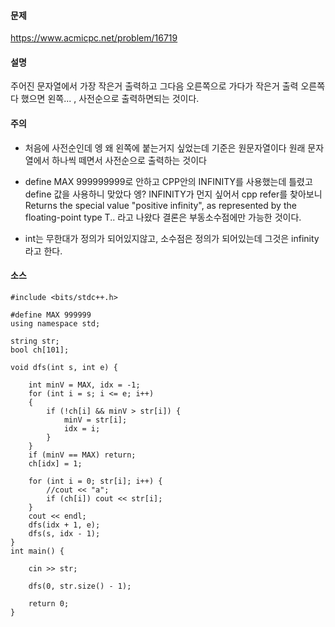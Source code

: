 #### 문제
https://www.acmicpc.net/problem/16719

#### 설명
주어진 문자열에서 가장 작은거 출력하고 그다음 오른쪽으로 가다가 작은거 출력 오른쪽 다 했으면 왼쪽... , 사전순으로 출력하면되는 것이다. 

#### 주의
- 처음에 사전순인데 엥 왜 왼쪽에 붙는거지 싶었는데 기준은 원문자열이다 원래 문자열에서 
하나씩 떼면서 사전순으로 출력하는 것이다 

- define MAX 999999999로 안하고 CPP안의 INFINITY를 사용했는데 틀렸고 define 값을 사용하니 맞았다 엥? INFINITY가 먼지 싶어서 cpp refer를 찾아보니 
Returns the special value "positive infinity", as represented by the floating-point type T.. 라고 나왔다 결론은 부동소수점에만 가능한 것이다. 

- int는 무한대가 정의가 되어있지않고, 소수점은 정의가 되어있는데 그것은 infinity라고 한다.


#### 소스
````
#include <bits/stdc++.h>

#define MAX 999999
using namespace std;

string str;
bool ch[101];

void dfs(int s, int e) {

	int minV = MAX, idx = -1;
	for (int i = s; i <= e; i++)
	{
		if (!ch[i] && minV > str[i]) {
			minV = str[i];
			idx = i;
		}
	}
	if (minV == MAX) return;  
	ch[idx] = 1;

	for (int i = 0; str[i]; i++) {
		//cout << "a";
		if (ch[i]) cout << str[i];
	}
	cout << endl;
	dfs(idx + 1, e);
	dfs(s, idx - 1);
}
int main() {

	cin >> str;

	dfs(0, str.size() - 1);
	
	return 0;
}
````
